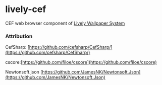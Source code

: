 # lively-cef

CEF web browser component of [Lively Wallpaper System ](https://github.com/rocksdanister/lively)

### Attribution
CefSharp: [https://github.com/cefsharp/CefSharp/](https://github.com/cefsharp/CefSharp/)

cscore:[https://github.com/filoe/cscore](https://github.com/filoe/cscore)

Newtonsoft.json [https://github.com/JamesNK/Newtonsoft.Json](https://github.com/JamesNK/Newtonsoft.Json)
